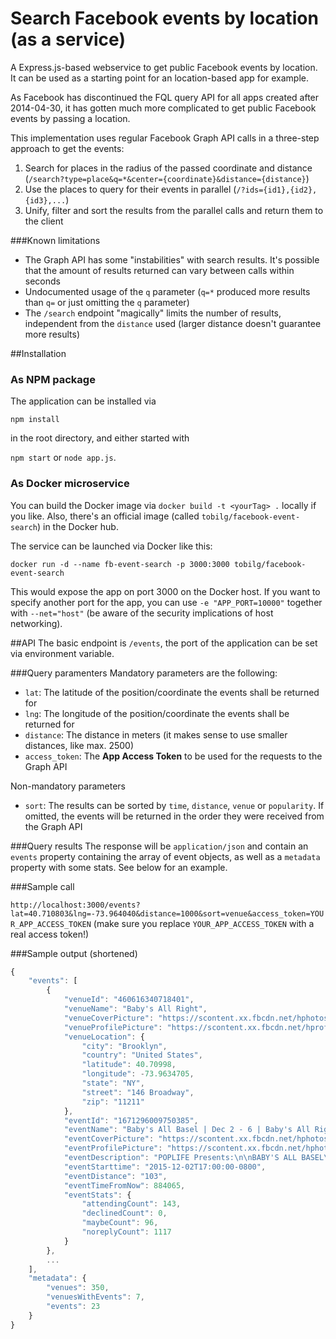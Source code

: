# Search Facebook events by location (as a service)
A Express.js-based webservice to get public Facebook events by location. It can be used as a starting point for an location-based app for example.

As Facebook has discontinued the FQL query API for all apps created after 2014-04-30, it has gotten much more complicated to get public Facebook events by passing a location.

This implementation uses regular Facebook Graph API calls in a three-step approach to get the events:

1. Search for places in the radius of the passed coordinate and distance (`/search?type=place&q=*&center={coordinate}&distance={distance}`)
2. Use the places to query for their events in parallel (`/?ids={id1},{id2},{id3},...`)
3. Unify, filter and sort the results from the parallel calls and return them to the client

###Known limitations

* The Graph API has some "instabilities" with search results. It's possible that the amount of results returned can vary between calls within seconds 
* Undocumented usage of the `q` parameter (`q=*` produced more results than `q=` or just omitting the `q` parameter)
* The `/search` endpoint "magically" limits the number of results, independent from the `distance` used (larger distance doesn't guarantee more results)

##Installation

### As NPM package
The application can be installed via

`npm install`

in the root directory, and either started with 

`npm start` or `node app.js`.

### As Docker microservice
You can build the Docker image via `docker build -t <yourTag> .` locally if you like. Also, there's an official image (called `tobilg/facebook-event-search`) in the Docker hub.
 
The service can be launched via Docker like this:

`docker run -d --name fb-event-search -p 3000:3000 tobilg/facebook-event-search`

This would expose the app on port 3000 on the Docker host. If you want to specify another port for the app, you can use `-e "APP_PORT=10000"` together with `--net="host"` (be aware of the security implications of host networking). 

##API
The basic endpoint is `/events`, the port of the application can be set via environment variable.

###Query paramenters
Mandatory parameters are the following:

* `lat`: The latitude of the position/coordinate the events shall be returned for
* `lng`: The longitude of the position/coordinate the events shall be returned for
* `distance`: The distance in meters (it makes sense to use smaller distances, like max. 2500)
* `access_token`: The **App Access Token** to be used for the requests to the Graph API

Non-mandatory parameters

* `sort`: The results can be sorted by `time`, `distance`, `venue` or `popularity`. If omitted, the events will be returned in the order they were received from the Graph API

###Query results
The response will be `application/json` and contain an `events` property containing the array of event objects, as well as a `metadata` property with some stats. See below for an example.

###Sample call

`http://localhost:3000/events?lat=40.710803&lng=-73.964040&distance=1000&sort=venue&access_token=YOUR_APP_ACCESS_TOKEN` (make sure you replace `YOUR_APP_ACCESS_TOKEN` with a real access token!)

###Sample output (shortened)

```javascript
{
    "events": [
        {
            "venueId": "460616340718401",
            "venueName": "Baby's All Right",
            "venueCoverPicture": "https://scontent.xx.fbcdn.net/hphotos-xfa1/t31.0-8/s720x720/12265652_847575375355827_6601509754180711535_o.jpg",
            "venueProfilePicture": "https://scontent.xx.fbcdn.net/hprofile-xft1/v/t1.0-1/p200x200/1480734_642185745894792_5820988503650852577_n.png?oh=fc70de542d587b32e7a8a9183ddb0560&oe=56E4082D",
            "venueLocation": {
                "city": "Brooklyn",
                "country": "United States",
                "latitude": 40.70998,
                "longitude": -73.9634705,
                "state": "NY",
                "street": "146 Broadway",
                "zip": "11211"
            },
            "eventId": "1671296009750385",
            "eventName": "Baby's All Basel | Dec 2 - 6 | Baby's All Right Miami Pop Up",
            "eventCoverPicture": "https://scontent.xx.fbcdn.net/hphotos-xpa1/v/t1.0-9/s720x720/12249784_1002625069800744_6143497234204516409_n.png?oh=6e5b3eaa2a369d819d160560173cdbea&oe=56E61E88",
            "eventProfilePicture": "https://scontent.xx.fbcdn.net/hphotos-xpa1/v/t1.0-0/c120.0.200.200/p200x200/12249784_1002625069800744_6143497234204516409_n.png?oh=9bc7c7dcd65934ab74010a890d9ac070&oe=56F5E8D3",
            "eventDescription": "POPLIFE Presents:\n\nBABY'S ALL BASEL\n\nBrooklyn's Baby's All Right is touching down in Miami for a week full of live music & parties!\n\nGet involved in all the fun:\nhttp://epop.life/BabysMiami\n\n21+ \n\n#BabysMiami",
            "eventStarttime": "2015-12-02T17:00:00-0800",
            "eventDistance": "103",
            "eventTimeFromNow": 884065,
            "eventStats": {
                "attendingCount": 143,
                "declinedCount": 0,
                "maybeCount": 96,
                "noreplyCount": 1117
            }
        },
        ...
    ],
    "metadata": {
        "venues": 350,
        "venuesWithEvents": 7,
        "events": 23
    }
}
```